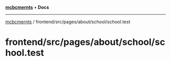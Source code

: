 [**mcbcmernts**](../../../../../../README.md) • **Docs**

---

[mcbcmernts](../../../../../../modules.md) /
frontend/src/pages/about/school/school.test

# frontend/src/pages/about/school/school.test
